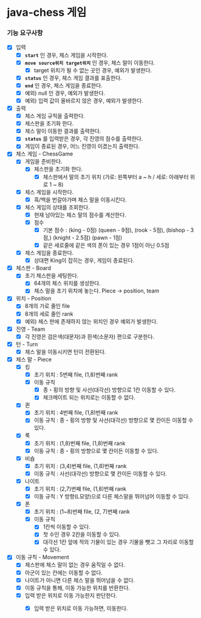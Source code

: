 # java-chess 게임

### 기능 요구사항

- [x] 입력
    - [x] **`start`** 인 경우, 체스 게임을 시작한다.
    - [x] **`move source위치 target위치`** 인 경우, 체스 말이 이동한다.
        - [X] target 위치가 될 수 없는 곳인 경우, 예외가 발생한다.
    - [X] **`status`** 인 경우, 체스 게임 결과를 표출한다.
    - [x] **`end`** 인 경우, 체스 게임을 종료한다.
    - [x] 예외) null 인 경우, 예외가 발생한다.
    - [x] 예외) 입력 값이 올바르지 않은 경우, 예외가 발생한다.

- [x] 출력
    - [x] 체스 게임 규칙을 출력한다.
    - [x] 체스판을 초기화 한다.
    - [x] 체스 말이 이동한 결과를 출력한다.
    - [x] **`status`** 를 입력받은 경우, 각 진영의 점수를 출력한다.
    - [x] 게임이 종료된 경우, 어느 진영이 이겼는지 출력한다.

- [x] 체스 게임 - ChessGame
    - [x] 게임을 준비한다.
        - [x] 체스판을 초기화 한다.
            - [x] 체스판에서 말의 초기 위치 (가로: 왼쪽부터 a ~ h / 세로: 아래부터 위로 1 ~ 8)
    - [x] 체스 게임을 시작한다.
        - [x] 흑/백을 번갈아가며 체스 말을 이동시킨다.
    - [x] 체스 게임의 상태를 조회한다.
        - [x] 현재 남아있는 체스 말의 점수를 계산한다.
        - [x] 점수
            - [x] 기본 점수 : (king - 0점) (queen - 9점), (rook - 5점), (bishop - 3점,) (knight - 2.5점) (pawn - 1점)
            - [x] 같은 세로줄에 같은 색의 폰이 있는 경우 1점이 아닌 0.5점
    - [x] 체스 게임을 종료한다.
        - [x] 상대편 King이 잡히는 경우, 게임이 종료된다.

- [x] 체스판 - Board
    - [x] 초기 체스판을 세팅한다.
        - [x] 64개의 체스 위치를 생성한다.
        - [x] 체스 말을 초기 위치에 놓는다. Piece -> position, team

- [x] 위치 - Position
    - [x] 8개의 가로 줄인 file
    - [x] 8개의 세로 줄인 rank
    - [x] 예외) 체스 판에 존재하지 않는 위치인 경우 예외가 발생한다.

- [x] 진영 - Team
    - [x] 각 진영은 검은색(대문자)과 흰색(소문자) 편으로 구분한다.

- [x] 턴 - Turn
    - [x] 체스 말을 이동시키면 턴이 전환된다.

- [X] 체스 말 - Piece
    - [x] 킹
        - [x] 초기 위치 : 5번째 file, (1,8)번째 rank
        - [x] 이동 규칙
            - [x] 종・횡의 방향 및 사선(대각선) 방향으로 1칸 이동할 수 있다.
            - [x] 체크메이트 되는 위치로는 이동할 수 없다.
    - [x] 퀸
        - [x] 초기 위치 : 4번째 file, (1,8)번째 rank
        - [x] 이동 규칙 : 종・횡의 방향 및 사선(대각선) 방향으로 몇 칸이든 이동할 수 있다.
    - [x] 룩
        - [x] 초기 위치 : (1,8)번째 file, (1,8)번째 rank
        - [x] 이동 규칙 : 종・횡의 방향으로 몇 칸이든 이동할 수 있다.
    - [x] 비숍
        - [x] 초기 위치 : (3,4)번째 file, (1,8)번째 rank
        - [x] 이동 규칙 : 사선(대각선) 방향으로 몇 칸이든 이동할 수 있다.
    - [x] 나이트
        - [x] 초기 위치 : (2,7)번째 file, (1,8)번째 rank
        - [x] 이동 규칙 : Y 방향(L모양)으로 다른 체스말을 뛰어넘어 이동할 수 있다.
    - [x] 폰
        - [x] 초기 위치 : (1~8)번째 file, (2, 7)번째 rank
        - [x] 이동 규칙
            - [x] 1칸씩 이동할 수 있다.
            - [x] 첫 수인 경우 2칸을 이동할 수 있다.
            - [x] 대각선 1칸 앞에 적의 기물이 있는 경우 기물을 뺏고 그 자리로 이동할 수 있다.

- [x] 이동 규칙 - Movement
    - [x] 체스판에 체스 말이 없는 경우 움직일 수 없다.
    - [x] 아군이 있는 칸에는 이동할 수 없다.
    - [x] 나이트가 아니면 다른 체스 말을 뛰어넘을 수 없다.
    - [x] 이동 규칙을 통해, 이동 가능한 위치를 반환한다.
    - [X] 입력 받은 위치로 이동 가능한지 판단한다.
        - [x] 입력 받은 위치로 이동 가능하면, 이동한다.

